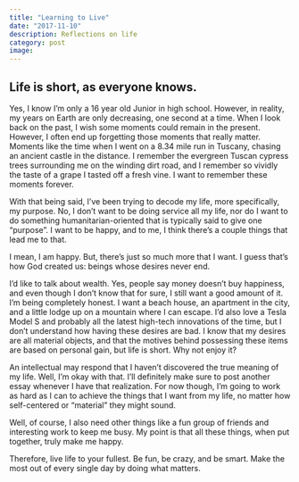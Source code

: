 ```yaml
---
title: "Learning to Live"
date: "2017-11-10"
description: Reflections on life
category: post
image: 
---
```

## Life is short, as everyone knows.

Yes, I know I’m only a 16 year old Junior in high school. However, in reality, my years on Earth are only decreasing, one second at a time. When I look back on the past, I wish some moments could remain in the present. However, I often end up forgetting those moments that really matter. Moments like the time when I went on a 8.34 mile run in Tuscany, chasing an ancient castle in the distance. I remember the evergreen Tuscan cypress trees surrounding me on the winding dirt road, and I remember so vividly the taste of a grape I tasted off a fresh vine. I want to remember these moments forever.

With that being said, I’ve been trying to decode my life, more specifically, my purpose. No, I don’t want to be doing service all my life, nor do I want to do something humanitarian-oriented that is typically said to give one “purpose”. I want to be happy, and to me, I think there’s a couple things that lead me to that.

I mean, I am happy. But, there’s just so much more that I want. I guess that’s how God created us: beings whose desires never end.

I’d like to talk about wealth. Yes, people say money doesn’t buy happiness, and even though I don’t know that for sure, I still want a good amount of it. I’m being completely honest. I want a beach house, an apartment in the city, and a little lodge up on a mountain where I can escape. I’d also love a Tesla Model S and probably all the latest high-tech innovations of the time, but I don’t understand how having these desires are bad. I know that my desires are all material objects, and that the motives behind possessing these items are based on personal gain, but life is short. Why not enjoy it?

An intellectual may respond that I haven’t discovered the true meaning of my life. Well, I’m okay with that. I’ll definitely make sure to post another essay whenever I have that realization. For now though, I’m going to work as hard as I can to achieve the things that I want from my life, no matter how self-centered or “material” they might sound.

Well, of course, I also need other things like a fun group of friends and interesting work to keep me busy. My point is that all these things, when put together, truly make me happy.

Therefore, live life to your fullest. Be fun, be crazy, and be smart. Make the most out of every single day by doing what matters.
